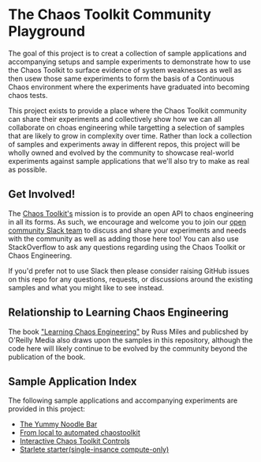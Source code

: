 # The Chaos Toolkit Community Playground

The goal of this project is to creat a collection of sample applications and accompanying setups and sample experiments to demonstrate how to use the Chaos Toolkit to surface evidence of system weaknesses as well as then usew those same experiments to form the basis of a Continuous Chaos environment where the experiments have graduated into becoming chaos tests.

This project exists to provide a place where the Chaos Toolkit community can share their experiments and collectively show how we can all collaborate on choas engineering while targetting a selection of samples that are likely to grow in complexity over time. Rather than lock a collection of samples and experiments away in different repos, this project will be wholly owned and evolved by the community to showcase real-world experiments against sample applications that we'll also try to make as real as possible.

## Get Involved!

The [Chaos Toolkit's](https://chaostoolkit.org/) mission is to provide an open API to chaos engineering in all its forms. As such, we encourage and welcome you to join our [open community Slack team](https://join.chaostoolkit.org/) to discuss and share your experiments and needs with the community as well as adding those here too! You can also use StackOverflow to ask any questions regarding using the Chaos Toolkit or Chaos Engineering.

If you'd prefer not to use Slack then please consider raising GitHub issues on this repo for any questions, requests, or discussions around the existing samples and what you might like to see instead.

## Relationship to Learning Chaos Engineering

The book ["Learning Chaos Engineering"](http://shop.oreilly.com/product/0636920251897.do) by Russ Miles and publicshed by O'Reilly Media also draws upon the samples in this repository, although the code here will likely continue to be evolved by the community beyond the publication of the book.

## Sample Application Index

The following sample applications and accompanying experiments are provided in this project:

* [The Yummy Noodle Bar](yummynoodle/)
* [From local to automated chaostoolkit](from-local-to-automated-chaostoolkit/)
* [Interactive Chaos Toolkit Controls](interactive-controls/)
* [Starlete starter(single-insance compute-only)](/starlette-starter)
